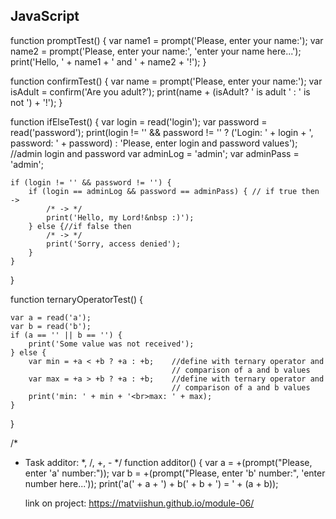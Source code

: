 ## JavaScript





function promptTest() {
    var name1 = prompt('Please, enter your name:');
    var name2 = prompt('Please, enter your name:',
                        'enter your name here...');
    print('Hello, ' + name1 + ' and ' + name2 + '!');
}

function confirmTest() {
    var name = prompt('Please, enter your name:');
    var isAdult = confirm('Are you adult?');
    print(name + (isAdult? ' is adult ' : ' is not ') + '!');
}


function ifElseTest() {
    var login = read('login');
    var password = read('password');
    print(login != '' && password != ''
        ? ('Login: ' + login + ', password: ' + password)
        : 'Please, enter login and password values');
    //admin login and password
    var adminLog = 'admin';
    var adminPass = 'admin';

    if (login != '' && password != '') {
        if (login == adminLog && password == adminPass) { // if true then ->
            /* -> */
            print('Hello, my Lord!&nbsp :)');
        } else {//if false then
            /* -> */
            print('Sorry, access denied');
        }
    }
}

function ternaryOperatorTest() {

    var a = read('a');
    var b = read('b');
    if (a == '' || b == '') {
        print('Some value was not received');
    } else {
        var min = +a < +b ? +a : +b;    //define with ternary operator and
                                        // comparison of a and b values
        var max = +a > +b ? +a : +b;    //define with ternary operator and
                                        // comparison of a and b values
        print('min: ' + min + '<br>max: ' + max);
    }
}

/*
* Task additor: *, /, +, -
 */
function additor() {
    var a = +(prompt("Please, enter 'a' number:"));
    var b = +(prompt("Please, enter 'b' number:",
                    'enter number here...'));
    print('a(' + a + ') + b(' + b + ') = ' + (a + b));
    
    
    link on project: https://matviishun.github.io/module-06/